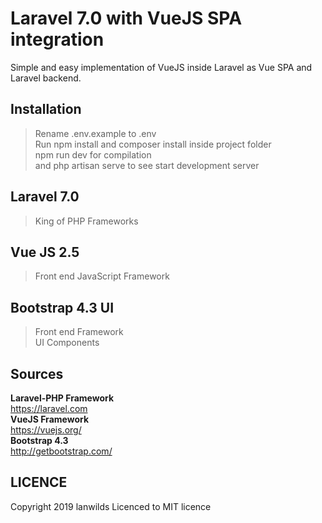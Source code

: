 # Laravel 7.0 with VueJS SPA integration
Simple and easy implementation of VueJS inside Laravel as Vue SPA and Laravel backend.

## Installation
> Rename .env.example to .env <br>
> Run npm install and composer install inside project folder<br>
> npm run dev for compilation<br> and
> php artisan serve to see start development server

## Laravel 7.0
> King of PHP Frameworks<br>
## Vue JS 2.5
> Front end JavaScript Framework<br>
## Bootstrap 4.3 UI
> Front end Framework<br>
> UI Components<br>


## Sources
 **Laravel-PHP Framework**<br>
  https://laravel.com<br>
 **VueJS Framework**<br>
  https://vuejs.org/<br>
 **Bootstrap 4.3**<br>
  http://getbootstrap.com/<br>

## LICENCE
Copyright 2019 lanwilds Licenced to MIT licence

